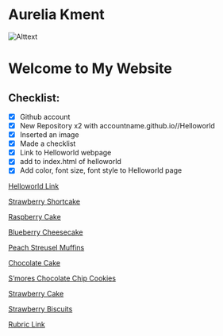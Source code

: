 


  






# Aurelia Kment

![Alttext](https://web-assets.cdn.dealersolutions.com.au/modular.multisite.dealer.solutions/wp-content/uploads/sites/2121/2020/01/21072819/Vomo-Island-Fiji-Beach-front.jpg)


# Welcome to My Website

## Checklist:
- [x] Github account
- [x] New Repository x2 with accountname.github.io//Helloworld
- [x] Inserted an image
- [x] Made a checklist
- [x] Link to Helloworld webpage
- [x] add to index.html of helloworld
- [x] Add color, font size, font style to Helloworld page

[Helloworld Link](https://aurelia2024.github.io/Helloworld/)

[Strawberry Shortcake](https://aurelia2024.github.io/Page-1/)

[Raspberry Cake](https://aurelia2024.github.io/Page-2/)

[Blueberry Cheesecake](https://aurelia2024.github.io/page-3/)

[Peach Streusel Muffins](https://aurelia2024.github.io/page-4/)

[Chocolate Cake](https://aurelia2024.github.io/page-5/)

[S’mores Chocolate Chip Cookies](https://aurelia2024.github.io/page-6/)

[Strawberry Cake](https://aurelia2024.github.io/page-7/) 

[Strawberry Biscuits](https://aurelia2024.github.io/page-8/)

[Rubric Link](https://aurelia2024.github.io/rubric/)

